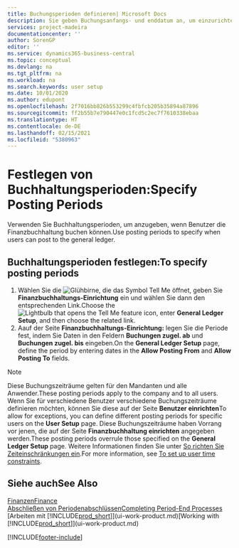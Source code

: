 ```yaml
---
title: Buchungsperioden definieren| Microsoft Docs
description: Sie geben Buchungsanfangs- und enddatum an, um einzurichten, wenn Benutzer die Finanzbuchhaltung buchen können.
services: project-madeira
documentationcenter: ''
author: SorenGP
editor: ''
ms.service: dynamics365-business-central
ms.topic: conceptual
ms.devlang: na
ms.tgt_pltfrm: na
ms.workload: na
ms.search.keywords: user setup
ms.date: 10/01/2020
ms.author: edupont
ms.openlocfilehash: 2f7016bb826b553299c4fbfcb205b35894a87896
ms.sourcegitcommit: ff2b55b7e790447e0c1fcd5c2ec7f7610338ebaa
ms.translationtype: HT
ms.contentlocale: de-DE
ms.lasthandoff: 02/15/2021
ms.locfileid: "5380963"
---
```

# <a name="specify-posting-periods"></a><span data-ttu-id="fa60d-103">Festlegen von Buchhaltungsperioden:</span><span class="sxs-lookup"><span data-stu-id="fa60d-103">Specify Posting Periods</span></span>
<span data-ttu-id="fa60d-104">Verwenden Sie Buchhaltungsperioden, um anzugeben, wenn Benutzer die Finanzbuchhaltung buchen können.</span><span class="sxs-lookup"><span data-stu-id="fa60d-104">Use posting periods to specify when users can post to the general ledger.</span></span>  

## <a name="to-specify-posting-periods"></a><span data-ttu-id="fa60d-105">Buchhaltungsperioden festlegen:</span><span class="sxs-lookup"><span data-stu-id="fa60d-105">To specify posting periods</span></span>
1. <span data-ttu-id="fa60d-106">Wählen Sie die ![Glühbirne, die das Symbol Tell Me öffnet](media/ui-search/search_small.png "Was möchten Sie tun?"), geben Sie **Finanzbuchhaltungs-Einrichtung** ein und wählen Sie dann den entsprechenden Link.</span><span class="sxs-lookup"><span data-stu-id="fa60d-106">Choose the ![Lightbulb that opens the Tell Me feature](media/ui-search/search_small.png "Tell me what you want to do") icon, enter **General Ledger Setup**, and then choose the related link.</span></span>  
2. <span data-ttu-id="fa60d-107">Aauf der Seite **Finanzbuchhaltungs-Einrichtung:** legen Sie die Periode fest, indem Sie Daten in den Feldern **Buchungen zugel. ab** und **Buchungen zugel. bis** eingeben.</span><span class="sxs-lookup"><span data-stu-id="fa60d-107">On the **General Ledger Setup** page, define the period by entering dates in the **Allow Posting From** and **Allow Posting To** fields.</span></span>  

> [!NOTE]  
>   <span data-ttu-id="fa60d-108">Diese Buchungszeiträume gelten für den Mandanten und alle Anwender.</span><span class="sxs-lookup"><span data-stu-id="fa60d-108">These posting periods apply to the company and to all users.</span></span> <span data-ttu-id="fa60d-109">Wenn Sie für verschiedene Benutzer verschiedene Buchungszeiträume definieren möchten, können Sie diese auf der Seite **Benutzer einrichten**</span><span class="sxs-lookup"><span data-stu-id="fa60d-109">To allow for exceptions, you can define different posting periods for specific users on the **User Setup** page.</span></span> <span data-ttu-id="fa60d-110">Diese Buchungszeiträume haben Vorrang vor jenen, die auf der Seite **Finanzbuchhaltung einrichten** angegeben werden.</span><span class="sxs-lookup"><span data-stu-id="fa60d-110">These posting periods overrule those specified on the **General Ledger Setup** page.</span></span> <span data-ttu-id="fa60d-111">Weitere Informationen finden Sie unter [So richten Sie Zeiteinschränkungen ein](ui-define-granular-permissions.md#to-set-up-user-time-constraints).</span><span class="sxs-lookup"><span data-stu-id="fa60d-111">For more information, see [To set up user time constraints](ui-define-granular-permissions.md#to-set-up-user-time-constraints).</span></span>

## <a name="see-also"></a><span data-ttu-id="fa60d-112">Siehe auch</span><span class="sxs-lookup"><span data-stu-id="fa60d-112">See Also</span></span>
[<span data-ttu-id="fa60d-113">Finanzen</span><span class="sxs-lookup"><span data-stu-id="fa60d-113">Finance</span></span>](finance.md)  
[<span data-ttu-id="fa60d-114">Abschließen von Periodenabschlüssen</span><span class="sxs-lookup"><span data-stu-id="fa60d-114">Completing Period-End Processes</span></span>](year-how-complete-period-end-processes.md)  
<span data-ttu-id="fa60d-115">[Arbeiten mit [!INCLUDE[prod_short](includes/prod_short.md)]](ui-work-product.md)</span><span class="sxs-lookup"><span data-stu-id="fa60d-115">[Working with [!INCLUDE[prod_short](includes/prod_short.md)]](ui-work-product.md)</span></span>


[!INCLUDE[footer-include](includes/footer-banner.md)]